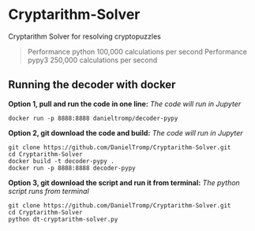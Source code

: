 # Cryptarithm-Solver
Cryptarithm Solver for resolving cryptopuzzles
> Performance python 100,000 calculations per second
> Performance pypy3  250,000 calculations per second

## Running the decoder with docker

**Option 1, pull and run the code in one line:**
*The code will run in Jupyter*
```
docker run -p 8888:8888 danieltromp/decoder-pypy
```

**Option 2, git download the code and build:**
*The code will run in Jupyter*
```
git clone https://github.com/DanielTromp/Cryptarithm-Solver.git
cd Cryptarithm-Solver
docker build -t decoder-pypy .
docker run -p 8888:8888 decoder-pypy
```

**Option 3, git download the script and run it from terminal:**
*The python script runs from terminal*
```
git clone https://github.com/DanielTromp/Cryptarithm-Solver.git
cd Cryptarithm-Solver
python dt-cryptarithm-solver.py
```
